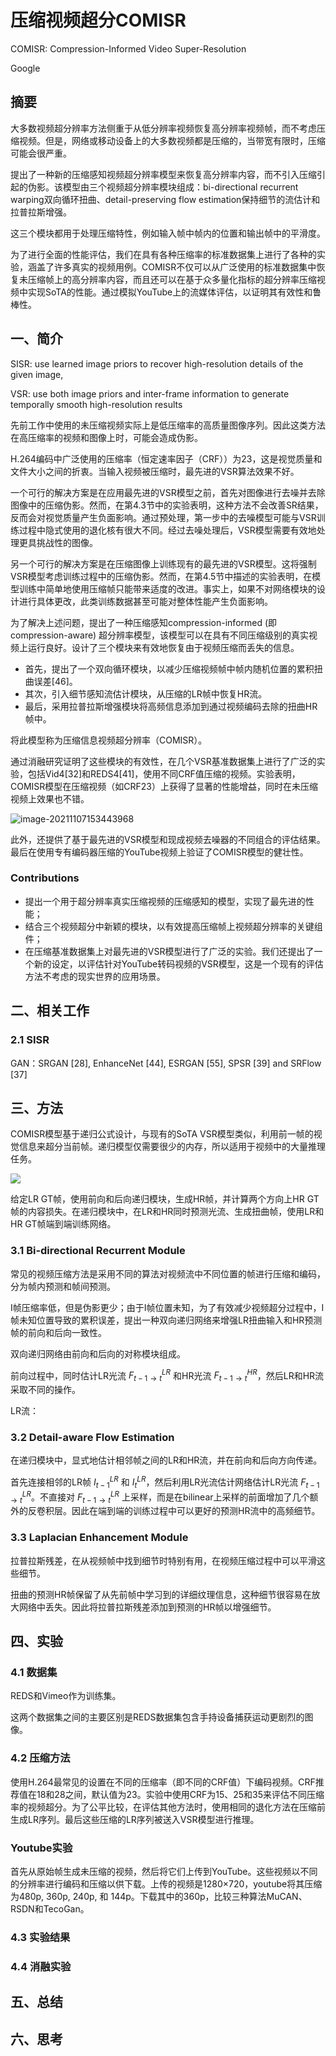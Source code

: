 # 压缩视频超分COMISR

COMISR: Compression-Informed Video Super-Resolution

Google

## 摘要

大多数视频超分辨率方法侧重于从低分辨率视频恢复高分辨率视频帧，而不考虑压缩视频。但是，网络或移动设备上的大多数视频都是压缩的，当带宽有限时，压缩可能会很严重。

提出了一种新的压缩感知视频超分辨率模型来恢复高分辨率内容，而不引入压缩引起的伪影。该模型由三个视频超分辨率模块组成：bi-directional recurrent warping双向循环扭曲、detail-preserving flow estimation保持细节的流估计和拉普拉斯增强。

这三个模块都用于处理压缩特性，例如输入帧中帧内的位置和输出帧中的平滑度。

为了进行全面的性能评估，我们在具有各种压缩率的标准数据集上进行了各种的实验，涵盖了许多真实的视频用例。COMISR不仅可以从广泛使用的标准数据集中恢复未压缩帧上的高分辨率内容，而且还可以在基于众多量化指标的超分辨率压缩视频中实现SoTA的性能。通过模拟YouTube上的流媒体评估，以证明其有效性和鲁棒性。

## 一、简介

SISR: use learned image priors to recover high-resolution details of the given image,

VSR: use both image priors and inter-frame information to generate temporally smooth high-resolution results

先前工作中使用的未压缩视频实际上是低压缩率的高质量图像序列。因此这类方法在高压缩率的视频和图像上时，可能会造成伪影。

H.264编码中广泛使用的压缩率（恒定速率因子（CRF））为23，这是视觉质量和文件大小之间的折衷。当输入视频被压缩时，最先进的VSR算法效果不好。

一个可行的解决方案是在应用最先进的VSR模型之前，首先对图像进行去噪并去除图像中的压缩伪影。然而，在第4.3节中的实验表明，这种方法不会改善SR结果，反而会对视觉质量产生负面影响。通过预处理，第一步中的去噪模型可能与VSR训练过程中隐式使用的退化核有很大不同。经过去噪处理后，VSR模型需要有效地处理更具挑战性的图像。

另一个可行的解决方案是在压缩图像上训练现有的最先进的VSR模型。这将强制VSR模型考虑训练过程中的压缩伪影。然而，在第4.5节中描述的实验表明，在模型训练中简单地使用压缩帧只能带来适度的改进。事实上，如果不对网络模块的设计进行具体更改，此类训练数据甚至可能对整体性能产生负面影响。

为了解决上述问题，提出了一种压缩感知compression-informed (即compression-aware) 超分辨率模型，该模型可以在具有不同压缩级别的真实视频上运行良好。设计了三个模块来有效地恢复由于视频压缩而丢失的信息。

- 首先，提出了一个双向循环模块，以减少压缩视频帧中帧内随机位置的累积扭曲误差[46]。
- 其次，引入细节感知流估计模块，从压缩的LR帧中恢复HR流。
- 最后，采用拉普拉斯增强模块将高频信息添加到通过视频编码去除的扭曲HR帧中。

将此模型称为压缩信息视频超分辨率（COMISR）。

通过消融研究证明了这些模块的有效性，在几个VSR基准数据集上进行了广泛的实验，包括Vid4[32]和REDS4[41]，使用不同CRF值压缩的视频。实验表明，COMISR模型在压缩视频（如CRF23）上获得了显著的性能增益，同时在未压缩视频上效果也不错。

![image-20211107153443968](assets/image-20211107153443968.png)

此外，还提供了基于最先进的VSR模型和现成视频去噪器的不同组合的评估结果。最后在使用专有编码器压缩的YouTube视频上验证了COMISR模型的健壮性。

### Contributions

- 提出一个用于超分辨率真实压缩视频的压缩感知的模型，实现了最先进的性能；
- 结合三个视频超分中新颖的模块，以有效提高压缩帧上视频超分辨率的关键组件；
- 在压缩基准数据集上对最先进的VSR模型进行了广泛的实验。我们还提出了一个新的设定，以评估针对YouTube转码视频的VSR模型，这是一个现有的评估方法不考虑的现实世界的应用场景。

## 二、相关工作

### 2.1 SISR

GAN：SRGAN [28], EnhanceNet [44], ESRGAN [55], SPSR [39] and SRFlow [37]


## 三、方法

COMISR模型基于递归公式设计，与现有的SoTA VSR模型类似，利用前一帧的视觉信息来超分当前帧。递归模型仅需要很少的内存，所以适用于视频中的大量推理任务。

![](assets/2021-12-02-22-01-22.png)

给定LR GT帧，使用前向和后向递归模块，生成HR帧，并计算两个方向上HR GT帧的内容损失。在递归模块中，在LR和HR同时预测光流、生成扭曲帧，使用LR和HR GT帧端到端训练网络。

### 3.1 Bi-directional Recurrent Module

常见的视频压缩方法是采用不同的算法对视频流中不同位置的帧进行压缩和编码，分为帧内预测和帧间预测。

I帧压缩率低，但是伪影更少；由于I帧位置未知，为了有效减少视频超分过程中，I帧未知位置导致的累积误差，提出一种双向递归网络来增强LR扭曲输入和HR预测帧的前向和后向一致性。

双向递归网络由前向和后向的对称模块组成。

前向过程中，同时估计LR光流 $F^{LR}_{t-1\rightarrow t}$ 和HR光流 $F^{HR}_{t-1\rightarrow t}$，然后LR和HR流采取不同的操作。

LR流：

### 3.2 Detail-aware Flow Estimation

在递归模块中，显式地估计相邻帧之间的LR和HR流，并在前向和后向方向传递。

首先连接相邻的LR帧 $I^{LR}_{t-1}$ 和 $I^{LR}_{t}$，然后利用LR光流估计网络估计LR光流 $F^{LR}_{t-1\rightarrow t}$。不直接对 $F^{LR}_{t-1\rightarrow t}$ 上采样，而是在bilinear上采样的前面增加了几个额外的反卷积层。因此在端到端的训练过程中可以更好的预测HR流中的高频细节。

### 3.3 Laplacian Enhancement Module

拉普拉斯残差，在从视频帧中找到细节时特别有用，在视频压缩过程中可以平滑这些细节。

扭曲的预测HR帧保留了从先前帧中学习到的详细纹理信息，这种细节很容易在放大网络中丢失。因此将拉普拉斯残差添加到预测的HR帧以增强细节。

## 四、实验

### 4.1 数据集

REDS和Vimeo作为训练集。

这两个数据集之间的主要区别是REDS数据集包含手持设备捕获运动更剧烈的图像。

### 4.2 压缩方法

使用H.264最常见的设置在不同的压缩率（即不同的CRF值）下编码视频。CRF推荐值在18和28之间，默认值为23。实验中使用CRF为15、25和35来评估不同压缩率的视频超分。为了公平比较，在评估其他方法时，使用相同的退化方法在压缩前生成LR序列。最后这些压缩的LR序列被送入VSR模型进行推理。

### Youtube实验

首先从原始帧生成未压缩的视频，然后将它们上传到YouTube。这些视频以不同的分辨率进行编码和压缩以供下载。上传的视频是1280×720，youtube将其压缩为480p, 360p, 240p, 和 144p。下载其中的360p，比较三种算法MuCAN、RSDN和TecoGan。

### 4.3 实验结果


### 4.4 消融实验


## 五、总结


## 六、思考

